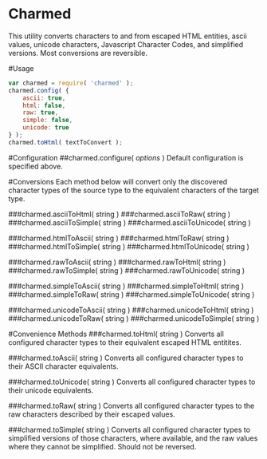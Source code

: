 Charmed
=======

This utility converts characters to and from escaped HTML entities, ascii values, unicode characters, Javascript Character Codes, and simplified versions. Most conversions are reversible.

#Usage
```javascript
var charmed = require( 'charmed' );
charmed.config( {
	ascii: true,
	html: false,
	raw: true,
	simple: false,
	unicode: true
} );
charmed.toHtml( textToConvert );
```

#Configuration
##charmed.configure( *options* )
Default configuration is specified above.

#Conversions
Each method below will convert only the discovered character types of the source type to the equivalent characters of the target type.

###charmed.asciiToHtml( string )
###charmed.asciiToRaw( string )
###charmed.asciiToSimple( string )
###charmed.asciiToUnicode( string )

###charmed.htmlToAscii( string )
###charmed.htmlToRaw( string )
###charmed.htmlToSimple( string )
###charmed.htmlToUnicode( string )

###charmed.rawToAscii( string )
###charmed.rawToHtml( string )
###charmed.rawToSimple( string )
###charmed.rawToUnicode( string )

###charmed.simpleToAscii( string )
###charmed.simpleToHtml( string )
###charmed.simpleToRaw( string )
###charmed.simpleToUnicode( string )

###charmed.unicodeToAscii( string )
###charmed.unicodeToHtml( string )
###charmed.unicodeToRaw( string )
###charmed.unicodeToSimple( string )

#Convenience Methods
###charmed.toHtml( string )
Converts all configured character types to their equivalent escaped HTML entitites.

###charmed.toAscii( string ) 
Converts all configured character types to their ASCII character equivalents. 

###charmed.toUnicode( string ) 
Converts all configured character types to their unicode equivalents.

###charmed.toRaw( string ) 
Converts all configured character types to the raw characters described by their escaped values.

###charmed.toSimple( string ) 
Converts all configured character types to simplified versions of those characters, where available, and the raw values where they cannot be simplified. Should not be reversed.
